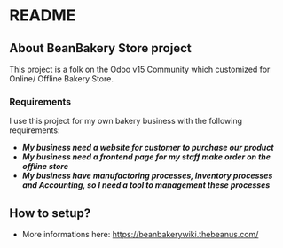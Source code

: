 # README

## About BeanBakery Store project

This project is a folk on the Odoo v15 Community which customized  for Online/ Offline Bakery Store.

### Requirements

I use this project for my own bakery business with the following requirements:

* _**My business need a website for customer to purchase our product**_
* _**My business need a frontend page for my staff make order on the offline store**_
* _**My business have manufactoring processes, Inventory processes and Accounting, so I need a tool to management these processes**_

## How to setup?

* More informations here: https://beanbakerywiki.thebeanus.com/
